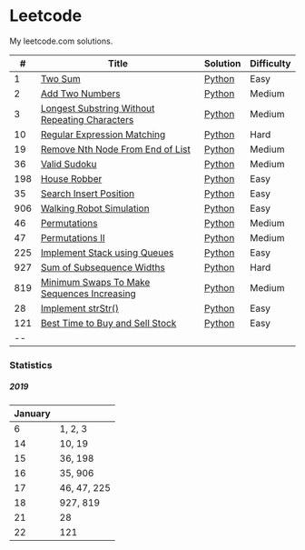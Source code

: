 # Leetcode

My leetcode.com solutions.

| # | Title | Solution | Difficulty |
| --- | --- | --- | --- |
| 1 | [Two Sum](https://leetcode.com/problems/two-sum/) | [Python](./two_sum/main.py) | Easy |
| 2 | [Add Two Numbers](https://leetcode.com/problems/add-two-numbers/) | [Python](./add_two_numbers/main.py) | Medium |
| 3 | [Longest Substring Without Repeating Characters](https://leetcode.com/problems/longest-substring-without-repeating-characters/) | [Python](./longest_substring_without_repeating_characters/main.py) | Medium |
| 10 | [Regular Expression Matching](https://leetcode.com/problems/regular-expression-matching/) | [Python](./regular_expression_matching/main.py) | Hard |
| 19 | [Remove Nth Node From End of List](https://leetcode.com/problems/remove-nth-node-from-end-of-list/) | [Python](./remove_nth_node_from_end_of_list/main.py) | Medium |
| 36 | [Valid Sudoku](https://leetcode.com/problems/valid-sudoku/) | [Python](./valid_sudoku/main.py) | Medium |
| 198 | [House Robber](https://leetcode.com/problems/house-robber/) | [Python](./house_robber/main.py) | Easy |
| 35 | [Search Insert Position](https://leetcode.com/problems/search-insert-position/) | [Python](./search_insert_position/main.py) | Easy |
| 906 | [Walking Robot Simulation](https://leetcode.com/problems/walking-robot-simulation/) | [Python](./walking_robot_simulation/main.py) | Easy |
| 46 | [Permutations](https://leetcode.com/problems/permutations/) | [Python](./permutations/main.py) | Medium |
| 47 | [Permutations II](https://leetcode.com/problems/permutations-ii/) | [Python](./permutations_ii/main.py) | Medium |
| 225 | [Implement Stack using Queues](https://leetcode.com/problems/implement-stack-using-queues/) | [Python](./implement_stack_using_queues/main.py) | Easy |
| 927 | [Sum of Subsequence Widths](https://leetcode.com/problems/sum-of-subsequence-widths/) | [Python](./sum_of_subsequence_widths/main.py) | Hard |
| 819 | [Minimum Swaps To Make Sequences Increasing](https://leetcode.com/problems/minimum-swaps-to-make-sequences-increasing/) | [Python](./minimum_swaps_to_make_sequences_increasing/main.py) | Medium |
| 28 | [Implement strStr()](https://leetcode.com/problems/implement-strstr/) | [Python](./implement_strstr/main.py) | Easy |
| 121 | [Best Time to Buy and Sell Stock](https://leetcode.com/problems/best-time-to-buy-and-sell-stock/) | [Python](./best_time_to_buy_and_sell_stock/main.py) | Easy |
| -- |

### Statistics

##### 2019

| January |  |
| --- | --- |
| 6 | 1, 2, 3 |
| 14 | 10, 19|
| 15 | 36, 198 |
| 16 | 35, 906 |
| 17 | 46, 47, 225 |
| 18 | 927, 819 |
| 21 | 28 |
| 22 | 121 |
